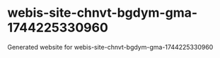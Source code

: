 # webis-site-chnvt-bgdym-gma-1744225330960
Generated website for webis-site-chnvt-bgdym-gma-1744225330960
